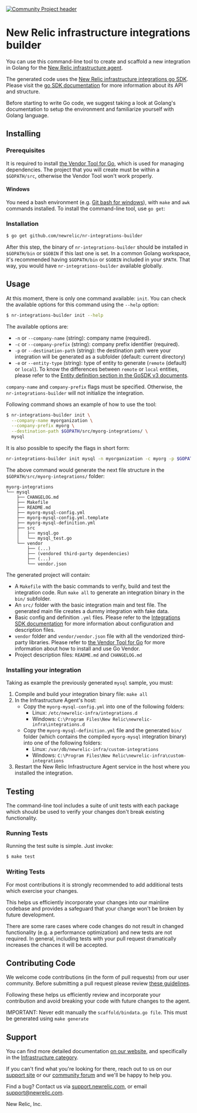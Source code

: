 [![Community Project header](https://github.com/newrelic/opensource-website/raw/master/src/images/categories/Community_Project.png)](https://opensource.newrelic.com/oss-category/#community-project)

# New Relic infrastructure integrations builder

You can use this command-line tool to create and scaffold a new integration in
Golang for the [New Relic infrastructure agent](https://docs.newrelic.com/docs/infrastructure/new-relic-infrastructure).

The generated code uses the [New Relic infrastructure integrations go SDK](https://github.com/newrelic/infra-integrations-sdk).
Please visit the [go SDK documentation](https://github.com/newrelic/infra-integrations-sdk/blob/master/docs/README.md)
for more information about its API and structure.

Before starting to write Go code, we suggest taking a look at Golang's
documentation to setup the environment and familiarize yourself with Golang
language.

## Installing

### Prerequisites

It is required to install [the Vendor Tool for Go](https://github.com/kardianos/govendor), which is used for managing dependencies. The project that you will create must be within a `$GOPATH/src`, otherwise the Vendor Tool won't work properly.

#### Windows

You need a bash environment (e.g. [Git bash for windows](https://git-scm.com/download/win)), with `make` and `awk` commands installed.
To install the command-line tool, use `go get`:

### Installation

```bash
$ go get github.com/newrelic/nr-integrations-builder
```

After this step, the binary of `nr-integrations-builder` should be installed in
`$GOPATH/bin` or `$GOBIN` if this last one is set. In a common Golang workspace,
it's recommended having `$GOPATH/bin` or `$GOBIN` included in your `$PATH`. That way, you
would have `nr-integrations-builder` available globally.

## Usage

At this moment, there is only one command available: `init`. You can check the available options for this command using the `--help` option:

```bash
$ nr-integrations-builder init --help
```

The available options are:

  * `-n` or `--company-name` (string): company name (required).
  * `-c` or `--company-prefix` (string): company prefix identifier (required).
  * `-p` or `--destination-path` (string): the destination path were your integration will be generated as a subfolder
    (default: current directory)
  * `-e` or `--entity-type` (string): type of entity to generate (`remote` (default) or `local`). To know the differences
    between `remote` or `local` entities, please refer to the [Entity definition section in the GoSDK v3 documents](https://github.com/newrelic/infra-integrations-sdk/blob/master/docs/entity-definition.md).

`company-name` and `company-prefix` flags must be specified. Otherwise, the `nr-integrations-builder` will not initialize the integration.

Following command shows an example of how to use the tool:

```bash
$ nr-integrations-builder init \
  --company-name myorganization \
  --company-prefix myorg \
  --destination-path $GOPATH/src/myorg-integrations/ \
  mysql
```

It is also possible to specify the flags in short form:
```bash
nr-integrations-builder init mysql -n myorganization -c myorg -p $GOPATH/src/myorg-integrations/
```

The above command would generate the next file structure in the `$GOPATH/src/myorg-integrations/` folder:

```
myorg-integrations
└── mysql
    ├── CHANGELOG.md
    ├── Makefile
    ├── README.md
    ├── myorg-mysql-config.yml
    ├── myorg-mysql-config.yml.template
    ├── myorg-mysql-definition.yml
    ├── src
    │   ├── mysql.go
    │   └── mysql_test.go
    └── vendor
        ├── (...)
        ├── (vendored third-party dependencies)
        ├── (...)
        └── vendor.json
```

The generated project will contain:

* A `Makefile` with the basic commands to verify, build and test the integration code. Run `make all` to
  generate an integration binary in the `bin/` subfolder.
* An `src/` folder with the basic integration main and test file. The generated main file creates a dummy integration
  with fake data.
* Basic config and definition `.yml` files. Please refer to the [Integrations SDK documentation](https://docs.newrelic.com/docs/integrations/integrations-sdk/file-specifications)
  for more information about configuration and description files.
* `vendor` folder and `vendor/vendor.json` file with all the vendorized third-party libraries. Please refer to
  [the Vendor Tool for Go](https://github.com/kardianos/govendor) for more information about how to install and use
  Go Vendor.
* Project description files: `README.md` and `CHANGELOG.md`

### Installing your integration

Taking as example the previously generated `mysql` sample, you must:

1. Compile and build your integration binary file: `make all`
2. In the Infrastructure Agent's host:
    * Copy the `myorg-mysql-config.yml` into one of the following folders:
        - Linux: `/etc/newrelic-infra/integrations.d`
        - Windows: `C:\Program Files\New Relic\newrelic-infra\integrations.d`
    * Copy the `myorg-mysql-definition.yml` file and the generated `bin/` folder (which contains the compiled
       `myorg-mysql` integration binary) into one of the following folders:
        - Linux: `/var/db/newrelic-infra/custom-integrations`
        - Windows: `C:\Program Files\New Relic\newrelic-infra\custom-integrations`
3. Restart the New Relic Infrastructure Agent service in the host where you installed the integration.       

## Testing

The command-line tool includes a suite of unit tests with each package which
should be used to verify your changes don't break existing functionality.

### Running Tests

Running the test suite is simple.  Just invoke:

```bash
$ make test
```

### Writing Tests

For most contributions it is strongly recommended to add additional tests which
exercise your changes.

This helps us efficiently incorporate your changes into our mainline codebase
and provides a safeguard that your change won't be broken by future development.

There are some rare cases where code changes do not result in changed
functionality (e.g. a performance optimization) and new tests are not required.
In general, including tests with your pull request dramatically increases the
chances it will be accepted.


## Contributing Code

We welcome code contributions (in the form of pull requests) from our user
community.  Before submitting a pull request please review
[these guidelines](https://github.com/newrelic/nr-integrations-builder/blob/master/CONTRIBUTING.md).

Following these helps us efficiently review and incorporate your contribution
and avoid breaking your code with future changes to the agent.

IMPORTANT: Never edit manually the `scaffold/bindata.go file`. This must be generated using `make generate`

## Support

You can find more detailed documentation [on our website](http://newrelic.com/docs),
and specifically in the [Infrastructure category](https://docs.newrelic.com/docs/infrastructure).

If you can't find what you're looking for there, reach out to us on our [support
site](http://support.newrelic.com/) or our [community forum](http://forum.newrelic.com)
and we'll be happy to help you.

Find a bug? Contact us via [support.newrelic.com](http://support.newrelic.com/),
or email support@newrelic.com.

New Relic, Inc.
